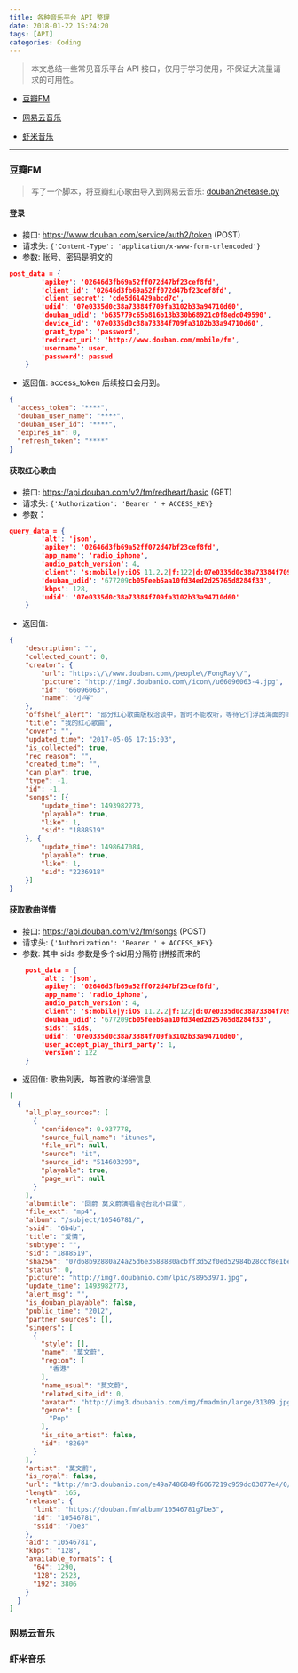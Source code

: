 ```yaml
---
title: 各种音乐平台 API 整理
date: 2018-01-22 15:24:20
tags: [API]
categories: Coding
---
```


> 本文总结一些常见音乐平台 API 接口，仅用于学习使用，不保证大流量请求的可用性。

* [豆瓣FM](#豆瓣FM)

* [网易云音乐](#网易云音乐)

* [虾米音乐](#虾米音乐)

---

<!-- more -->

### 豆瓣FM

> 写了一个脚本，将豆瓣红心歌曲导入到网易云音乐:
> [douban2netease.py](https://github.com/FongRay/PyTools/blob/master/douban2netease.py)

#### 登录

* 接口: https://www.douban.com/service/auth2/token  (POST)
* 请求头:
`{'Content-Type': 'application/x-www-form-urlencoded'}`
* 参数:
账号、密码是明文的
``` json
post_data = {
        'apikey': '02646d3fb69a52ff072d47bf23cef8fd',
        'client_id': '02646d3fb69a52ff072d47bf23cef8fd',
        'client_secret': 'cde5d61429abcd7c',
        'udid': '07e0335d0c38a73384f709fa3102b33a94710d60',
        'douban_udid': 'b635779c65b816b13b330b68921c0f8edc049590',
        'device_id': '07e0335d0c38a73384f709fa3102b33a94710d60',
        'grant_type': 'password',
        'redirect_uri': 'http://www.douban.com/mobile/fm',
        'username': user,
        'password': passwd
    }
```
* 返回值:
access_token 后续接口会用到。
``` json
{
  "access_token": "****",
  "douban_user_name": "****",
  "douban_user_id": "****",
  "expires_in": 0,
  "refresh_token": "****"
}
```

#### 获取红心歌曲

* 接口: https://api.douban.com/v2/fm/redheart/basic (GET)
* 请求头:
`{'Authorization': 'Bearer ' + ACCESS_KEY}`
* 参数：
``` json
query_data = {
        'alt': 'json',
        'apikey': '02646d3fb69a52ff072d47bf23cef8fd',
        'app_name': 'radio_iphone',
        'audio_patch_version': 4,
        'client': 's:mobile|y:iOS 11.2.2|f:122|d:07e0335d0c38a73384f709fa3102b33a94710d60|e:iPhone8,1|m:appstore',
        'douban_udid': '677209cb05feeb5aa10fd34ed2d25765d8284f33',
        'kbps': 128,
        'udid': '07e0335d0c38a73384f709fa3102b33a94710d60'
    }
```
* 返回值:
``` json
{
	"description": "",
	"collected_count": 0,
	"creator": {
		"url": "https:\/\/www.douban.com\/people\/FongRay\/",
		"picture": "http://img7.doubanio.com\/icon\/u66096063-4.jpg",
		"id": "66096063",
		"name": "小咩"
	},
	"offshelf_alert": "部分红心歌曲版权洽谈中，暂时不能收听，等待它们浮出海面的同时，去收获更多新的红心吧",
	"title": "我的红心歌曲",
	"cover": "",
	"updated_time": "2017-05-05 17:16:03",
	"is_collected": true,
	"rec_reason": "",
	"created_time": "",
	"can_play": true,
	"type": -1,
	"id": -1,
	"songs": [{
		"update_time": 1493982773,
		"playable": true,
		"like": 1,
		"sid": "1888519"
	}, {
		"update_time": 1498647084,
		"playable": true,
		"like": 1,
		"sid": "2236918"
	}]
}
```

#### 获取歌曲详情

* 接口: https://api.douban.com/v2/fm/songs (POST)
* 请求头:
`{'Authorization': 'Bearer ' + ACCESS_KEY}`
* 参数:
其中 sids 参数是多个sid用分隔符`|`拼接而来的
``` json
    post_data = {
        'alt': 'json',
        'apikey': '02646d3fb69a52ff072d47bf23cef8fd',
        'app_name': 'radio_iphone',
        'audio_patch_version': 4,
        'client': 's:mobile|y:iOS 11.2.2|f:122|d:07e0335d0c38a73384f709fa3102b33a94710d60|e:iPhone8,1|m:appstore',
        'douban_udid': '677209cb05feeb5aa10fd34ed2d25765d8284f33',
        'sids': sids,
        'udid': '07e0335d0c38a73384f709fa3102b33a94710d60',
        'user_accept_play_third_party': 1,
        'version': 122
    }
```
* 返回值:
歌曲列表，每首歌的详细信息
``` json
[
  {
    "all_play_sources": [
      {
        "confidence": 0.937778,
        "source_full_name": "itunes",
        "file_url": null,
        "source": "it",
        "source_id": "514603298",
        "playable": true,
        "page_url": null
      }
    ],
    "albumtitle": "回蔚 莫文蔚演唱會@台北小巨蛋",
    "file_ext": "mp4",
    "album": "/subject/10546781/",
    "ssid": "6b4b",
    "title": "爱情",
    "subtype": "",
    "sid": "1888519",
    "sha256": "07d68b92880a24a25d6e3688880acbff3d52f0ed52984b28ccf8e1bee216a7f0",
    "status": 0,
    "picture": "http://img7.doubanio.com/lpic/s8953971.jpg",
    "update_time": 1493982773,
    "alert_msg": "",
    "is_douban_playable": false,
    "public_time": "2012",
    "partner_sources": [],
    "singers": [
      {
        "style": [],
        "name": "莫文蔚",
        "region": [
          "香港"
        ],
        "name_usual": "莫文蔚",
        "related_site_id": 0,
        "avatar": "http://img3.doubanio.com/img/fmadmin/large/31309.jpg",
        "genre": [
          "Pop"
        ],
        "is_site_artist": false,
        "id": "8260"
      }
    ],
    "artist": "莫文蔚",
    "is_royal": false,
    "url": "http://mr3.doubanio.com/e49a7486849f6067219c959dc03077e4/0/fm/song/p1888519_128k.mp4",
    "length": 165,
    "release": {
      "link": "https://douban.fm/album/10546781g7be3",
      "id": "10546781",
      "ssid": "7be3"
    },
    "aid": "10546781",
    "kbps": "128",
    "available_formats": {
      "64": 1290,
      "128": 2523,
      "192": 3806
    }
  }
]
```

### 网易云音乐


### 虾米音乐

